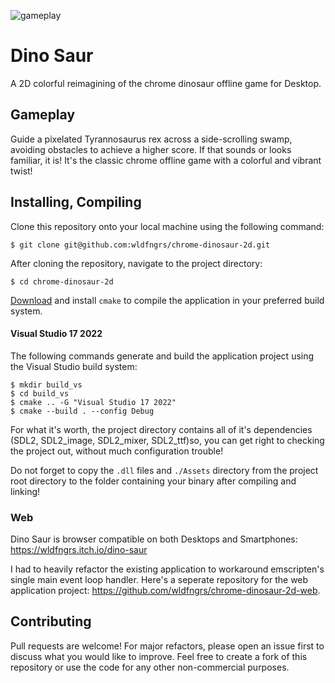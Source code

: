 ![gameplay](https://github.com/wldfngrs/chrome-dinosaur-2d/blob/main/Assets/gameplay.gif)

# Dino Saur
A 2D colorful reimagining of the chrome dinosaur offline game for Desktop.

## Gameplay
Guide a pixelated Tyrannosaurus rex across a side-scrolling swamp, avoiding  obstacles to achieve a higher score. If that sounds or looks familiar, it is! It's the classic chrome offline game with a colorful and vibrant twist!

## Installing, Compiling
Clone this repository onto your local machine using the following command:

```$ git clone git@github.com:wldfngrs/chrome-dinosaur-2d.git```

After cloning the repository, navigate to the project directory:

```$ cd chrome-dinosaur-2d```

[Download](https://cmake.org/download/) and install ``cmake`` to compile the application in your preferred build system.

#### Visual Studio 17 2022

The following commands generate and build the application project using the Visual Studio build system:

```
$ mkdir build_vs
$ cd build_vs
$ cmake .. -G "Visual Studio 17 2022"
$ cmake --build . --config Debug
```

For what it's worth, the project directory contains all of it's dependencies (SDL2, SDL2_image, SDL2_mixer, SDL2_ttf)so, you can get right to checking the project out, without much configuration trouble!

Do not forget to copy the ``.dll`` files and `./Assets` directory from the project root directory to the folder containing your binary  after compiling and linking!

### Web
Dino Saur is browser compatible on both Desktops and Smartphones: https://wldfngrs.itch.io/dino-saur

I had to heavily refactor the existing application to workaround emscripten's single main event loop handler. Here's a seperate repository for the web application project: https://github.com/wldfngrs/chrome-dinosaur-2d-web.

## Contributing
Pull requests are welcome! For major refactors, please open an issue first to discuss what you would like to improve. Feel free to create a fork of this repository or use the code for any other non-commercial purposes.

